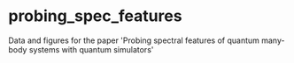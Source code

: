 # probing_spec_features
Data and figures for the paper 'Probing spectral features of quantum many-body systems with quantum simulators'
